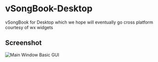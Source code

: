 # vSongBook-Desktop
vSongBook for Desktop which we hope will eventually go cross platform courtesy of wx widgets
## Screenshot

![Main Window Basic GUI](https://github.com/vSongBook/vSongBook-Desktop/blob/master/screenshots/basicgui.PNG "vSongBook Cpp")